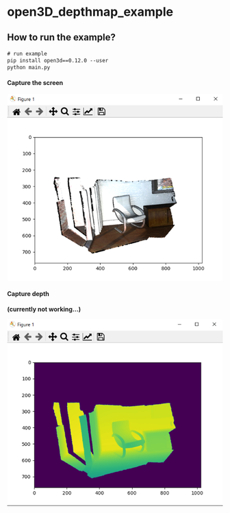 # open3D_depthmap_example
## How to run the example?

    # run example
    pip install open3d==0.12.0 --user
    python main.py

#### Capture the screen

![Capture the screen](screenshot_image.png)

#### Capture depth

**(currently not working...)**

![Capture depth](screenshot_depth.png)
